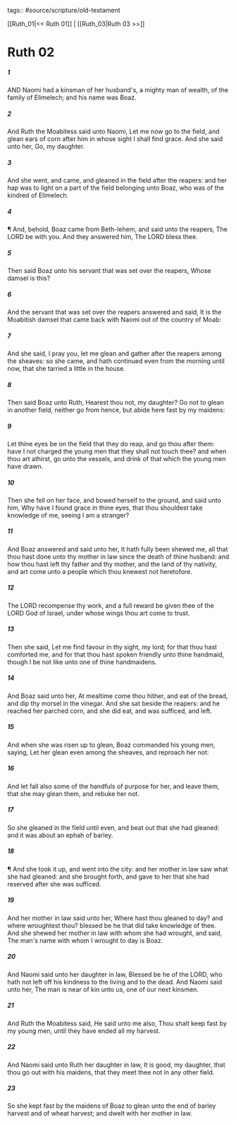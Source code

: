 tags:: #source/scripture/old-testament

[[Ruth_01|<< Ruth 01]] | [[Ruth_03|Ruth 03 >>]]

# Ruth 02

##### 1

AND Naomi had a kinsman of her husband's, a mighty man of wealth, of the family of Elimelech; and his name was Boaz.

##### 2

And Ruth the Moabitess said unto Naomi, Let me now go to the field, and glean ears of corn after him in whose sight I shall find grace. And she said unto her, Go, my daughter.

##### 3

And she went, and came, and gleaned in the field after the reapers: and her hap was to light on a part of the field belonging unto Boaz, who was of the kindred of Elimelech.

##### 4

¶ And, behold, Boaz came from Beth-lehem, and said unto the reapers, The LORD be with you. And they answered him, The LORD bless thee.

##### 5

Then said Boaz unto his servant that was set over the reapers, Whose damsel is this?

##### 6

And the servant that was set over the reapers answered and said, It is the Moabitish damsel that came back with Naomi out of the country of Moab:

##### 7

And she said, I pray you, let me glean and gather after the reapers among the sheaves: so she came, and hath continued even from the morning until now, that she tarried a little in the house.

##### 8

Then said Boaz unto Ruth, Hearest thou not, my daughter? Go not to glean in another field, neither go from hence, but abide here fast by my maidens:

##### 9

Let thine eyes be on the field that they do reap, and go thou after them: have I not charged the young men that they shall not touch thee? and when thou art athirst, go unto the vessels, and drink of that which the young men have drawn.

##### 10

Then she fell on her face, and bowed herself to the ground, and said unto him, Why have I found grace in thine eyes, that thou shouldest take knowledge of me, seeing I am a stranger?

##### 11

And Boaz answered and said unto her, It hath fully been shewed me, all that thou hast done unto thy mother in law since the death of thine husband: and how thou hast left thy father and thy mother, and the land of thy nativity, and art come unto a people which thou knewest not heretofore.

##### 12

The LORD recompense thy work, and a full reward be given thee of the LORD God of Israel, under whose wings thou art come to trust.

##### 13

Then she said, Let me find favour in thy sight, my lord; for that thou hast comforted me, and for that thou hast spoken friendly unto thine handmaid, though I be not like unto one of thine handmaidens.

##### 14

And Boaz said unto her, At mealtime come thou hither, and eat of the bread, and dip thy morsel in the vinegar. And she sat beside the reapers: and he reached her parched corn, and she did eat, and was sufficed, and left.

##### 15

And when she was risen up to glean, Boaz commanded his young men, saying, Let her glean even among the sheaves, and reproach her not:

##### 16

And let fall also some of the handfuls of purpose for her, and leave them, that she may glean them, and rebuke her not.

##### 17

So she gleaned in the field until even, and beat out that she had gleaned: and it was about an ephah of barley.

##### 18

¶ And she took it up, and went into the city: and her mother in law saw what she had gleaned: and she brought forth, and gave to her that she had reserved after she was sufficed.

##### 19

And her mother in law said unto her, Where hast thou gleaned to day? and where wroughtest thou? blessed be he that did take knowledge of thee. And she shewed her mother in law with whom she had wrought, and said, The man's name with whom I wrought to day is Boaz.

##### 20

And Naomi said unto her daughter in law, Blessed be he of the LORD, who hath not left off his kindness to the living and to the dead. And Naomi said unto her, The man is near of kin unto us, one of our next kinsmen.

##### 21

And Ruth the Moabitess said, He said unto me also, Thou shalt keep fast by my young men, until they have ended all my harvest.

##### 22

And Naomi said unto Ruth her daughter in law, It is good, my daughter, that thou go out with his maidens, that they meet thee not in any other field.

##### 23

So she kept fast by the maidens of Boaz to glean unto the end of barley harvest and of wheat harvest; and dwelt with her mother in law.
